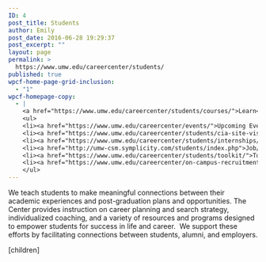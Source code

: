 ```yaml
---
ID: 4
post_title: Students
author: Emily
post_date: 2016-06-28 19:29:37
post_excerpt: ""
layout: page
permalink: >
  https://www.umw.edu/careercenter/students/
published: true
wpcf-home-page-grid-inclusion:
  - "1"
wpcf-homepage-copy:
  - |
    <a href="https://www.umw.edu/careercenter/students/courses/">Learn</a> to make meaningful connections between your academic experiences and post-graduation plans and opportunties.
    <ul>
    <li><a href="https://www.umw.edu/careercenter/events/">Upcoming Events</a></li>
    <li><a href="https://www.umw.edu/careercenter/students/cia-site-visit/">CIA Site Visit</a></li>
    <li><a href="https://www.umw.edu/careercenter/students/internships/">Internships</a> - getting started</li>
    <li><a href="http://umw-csm.symplicity.com/students/index.php">Job/Internship Database</a> (Employ-An-Eagle)</li>
    <li><a href="https://www.umw.edu/careercenter/students/toolkit/">Toolkit</a></li>
    <li><a href="https://www.umw.edu/careercenter/on-campus-recruitment/">On-Campus Recruitment </a></li>
    </ul>
---
```

We teach students to make meaningful connections between their academic experiences and post-graduation plans and opportunities. The Center provides instruction on career planning and search strategy, individualized coaching, and a variety of resources and programs designed to empower students for success in life and career.  We support these efforts by facilitating connections between students, alumni, and employers.

[children]